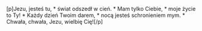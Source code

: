 [p]Jezu, jesteś tu, * świat odszedł w cień. * Mam tylko Ciebie, * moje życie to Ty! * Każdy dzień Twoim darem, * nocą jesteś schronieniem mym. * Chwała, chwała, Jezu, wielbię Cię![/p]